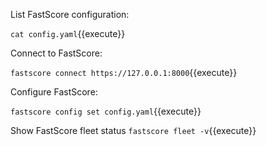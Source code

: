 List FastScore configuration:

`cat config.yaml`{{execute}}

Connect to FastScore:

`fastscore connect https://127.0.0.1:8000`{{execute}}

Configure FastScore:

`fastscore config set config.yaml`{{execute}}

Show FastScore fleet status
`fastscore fleet -v`{{execute}}
